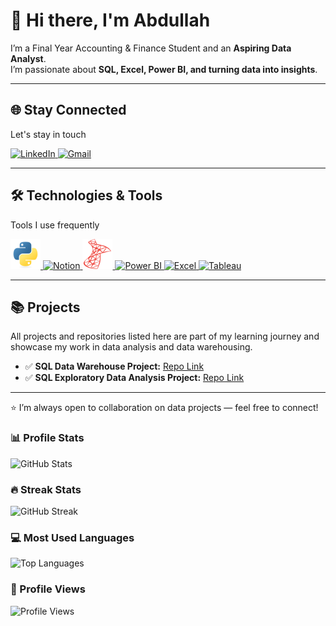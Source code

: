 # 👋 Hi there, I'm Abdullah

I’m a Final Year Accounting & Finance Student and an **Aspiring Data Analyst**.  
I’m passionate about **SQL, Excel, Power BI, and turning data into insights**.

---

## 🌐 Stay Connected

Let's stay in touch 

<p>
<a href="https://linkedin.com/in/muhammad-abdullah-27aa02257" target="_blank">
  <img src="https://img.shields.io/badge/LinkedIn-0A66C2?style=for-the-badge&logo=linkedin&logoColor=white" alt="LinkedIn" style="text-decoration: none; border: none;"/>
</a>
<a href="mailto:muhammadabdullah4028@gmail.com">
  <img src="https://img.shields.io/badge/Gmail-D14836?style=for-the-badge&logo=gmail&logoColor=white" alt="Gmail" style="text-decoration: none; border: none;"/>
</a>
</p>

---

## 🛠️ Technologies & Tools

Tools I use frequently

<p align="left">
  <a href="https://www.python.org/" target="_blank">
    <img src="https://raw.githubusercontent.com/devicons/devicon/master/icons/python/python-original.svg" alt="Python" width="48" height="48" style="border: none;"/>
  </a>
  <a href="https://www.notion.so/" target="_blank">
    <img src="https://www.notion.so/images/logo-ios.png" alt="Notion" width="48" height="48" style="border: none;"/>
  </a>
  <a href="https://www.microsoft.com/en-us/sql-server" target="_blank">
    <img src="https://raw.githubusercontent.com/devicons/devicon/master/icons/microsoftsqlserver/microsoftsqlserver-plain.svg" alt="SQL Server" width="48" height="48" style="border: none;"/>
  </a>
  <a href="https://powerbi.microsoft.com/" target="_blank">
    <img src="https://upload.wikimedia.org/wikipedia/commons/c/cf/New_Power_BI_Logo.svg" alt="Power BI" width="48" height="48" style="border: none;"/>
  </a>
  <a href="https://www.microsoft.com/en-us/microsoft-365/excel" target="_blank">
    <img src="https://upload.wikimedia.org/wikipedia/commons/3/34/Microsoft_Office_Excel_%282019%E2%80%93present%29.svg" alt="Excel" width="48" height="48" style="border: none;"/>
  </a>
  <a href="https://www.tableau.com/" target="_blank">
    <img src="https://cdn.worldvectorlogo.com/logos/tableau-software.svg" alt="Tableau" width="48" height="48" style="border: none;"/>
  </a>
</p>

---

## 📚 Projects 

All projects and repositories listed here are part of my learning journey and showcase my work in data analysis and data warehousing.

- ✅ **SQL Data Warehouse Project:** [Repo Link](https://github.com/Aquadorius/SQL-Data-Warehouse-Project.git)  
- ✅ **SQL Exploratory Data Analysis Project:** [Repo Link](https://github.com/Aquadorius/SQL-Exploratory-Data-Analytics.git)

---

⭐ I’m always open to collaboration on data projects — feel free to connect!

<div align="left">
  
### 📊 Profile Stats
<img src="https://github-readme-stats.vercel.app/api?username=Aquadorius&show_icons=true&theme=dark&count_private=true" alt="GitHub Stats" />

### 🔥 Streak Stats  
<img src="https://streak-stats.demolab.com/?user=Aquadorius&theme=dark" alt="GitHub Streak" />

### 💻 Most Used Languages
<img src="https://github-readme-stats.vercel.app/api/top-langs/?username=Aquadorius&layout=compact&theme=dark" alt="Top Languages" />

### 👀 Profile Views
<img src="https://komarev.com/ghpvc/?username=Aquadorius&color=blue" alt="Profile Views" />

</div>
